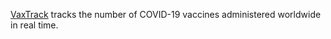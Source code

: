 [VaxTrack](https://vaxtrack.harshitpuri.dev/) tracks the number of COVID-19 vaccines administered worldwide in real time.
